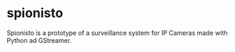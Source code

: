 spionisto
=========

Spionisto is a  prototype of a surveillance system for IP Cameras made with Python ad GStreamer.
